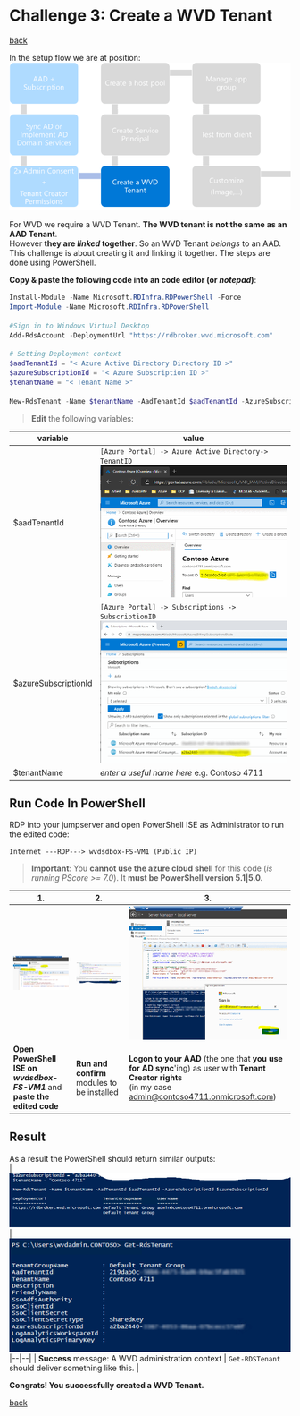 # Challenge 3: Create a WVD Tenant

[back](../README.md)

In the setup flow we are at position:  
![Setup Flow](SetupFlow3.png)  
  
For WVD we require a WVD Tenant. **The WVD tenant is not the same as an AAD Tenant**.  
However **they are _linked_ together**. So an WVD Tenant _belongs_ to an AAD.  
This challenge is about creating it and linking it together. The steps are done using PowerShell.  
  
**Copy & paste the following code into an code editor (or _notepad_)**:  
```PowerShell
Install-Module -Name Microsoft.RDInfra.RDPowerShell -Force
Import-Module -Name Microsoft.RDInfra.RDPowerShell 

#Sign in to Windows Virtual Desktop
Add-RdsAccount -DeploymentUrl "https://rdbroker.wvd.microsoft.com"

# Setting Deployment context
$aadTenantId = "< Azure Active Directory Directory ID >"
$azureSubscriptionId = "< Azure Subscription ID >"
$tenantName = "< Tenant Name >"

New-RdsTenant -Name $tenantName -AadTenantId $aadTenantId -AzureSubscriptionId $azureSubscriptionId 

```

>**Edit** the following variables:  

| variable | value |
|--|--|
| $aadTenantId | `[Azure Portal] -> Azure Active Directory-> TenantID` ![Tenant ID](AADTenantID.PNG)   |
| $azureSubscriptionId | `[Azure Portal] -> Subscriptions -> SubscriptionID` ![Tenant ID](SubscriptionID.PNG) |
| $tenantName | _enter a useful name here_ e.g. Contoso 4711 |


## Run Code In PowerShell
RDP into your jumpserver and open PowerShell ISE as Administrator to run the edited code:  
```
Internet ---RDP---> wvdsdbox-FS-VM1 (Public IP)
```  
> **Important**: You **cannot use the azure cloud shell** for this code (_is running PScore >= 7.0_). It **must be PowerShell version 5.1|5.0.**  

| 1. | 2. | 3. |
|--|--|--|
| ![Create the WVD Tenant](CreateWVDTenant-0.PNG) |![Create the WVD Tenant](CreateWVDTenant-1.PNG)  | ![Create the WVD Tenant](CreateWVDTenant-2.PNG) | 
| **Open PowerShell ISE on _wvdsdbox-FS-VM1_** and **paste the edited code** | **Run and confirm** modules to be installed | **Logon to your AAD** (the one that **you use for AD sync**'ing) as user with **Tenant Creator rights** <br>(in my case admin@contoso4711.onmicrosoft.com)  |  
  
## Result  
As a result the PowerShell should return similar outputs:  
| ![Create the WVD Tenant](CreateWVDTenant-3.PNG) |![Create the WVD Tenant](CreateWVDTenant-4.PNG)   
|--|--|
| **Success** message: A WVD administration context  | `Get-RDSTenant` should deliver something like this. |  
  

**Congrats! You successfully created a WVD Tenant.**
  

[back](../README.md)
